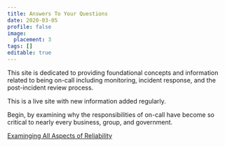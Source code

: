 ```yaml
---
title: Answers To Your Questions
date: 2020-03-05
profile: false
image:
  placement: 3
tags: []
editable: true
---
```


This site is dedicated to providing foundational concepts and information related to being on-call including monitoring, incident response, and the post-incident review process.

This is a live site with new information added regularly.

Begin, by examining why the responsibilities of on-call have become so critical to nearly every business, group, and government.

[Examinging All Aspects of Reliability](/post/examining-all-aspects-of-reliability/)